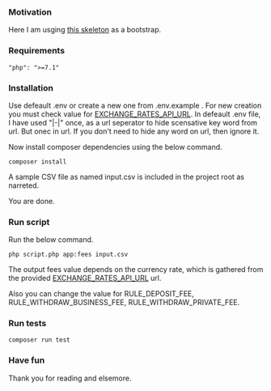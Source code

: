 ### Motivation

Here I am usging [this skeleton](https://github.com/paysera/skeleton-commission-task/archive/master.zip) as a bootstrap.

### Requirements

```
"php": ">=7.1"

```
### Installation

Use defeault .env or create a new one from .env.example . For new creation you must check value for [EXCHANGE_RATES_API_URL](https://developers.paysera.com/tasks/api/currency-exchange-rates). In defeault .env file, I have used "|-|" once, as a url seperator to hide scensative key word from url. But onec in url. If you don't need to hide any word on url, then ignore it.

Now install composer dependencies using the below command.

```
composer install

```

A sample CSV file as named input.csv is included in the project root as narreted.

You are done.

### Run script

Run the below command.

```
php script.php app:fees input.csv

```

The output fees value depends on the currency rate, which is gathered from the provided [EXCHANGE_RATES_API_URL](https://developers.paysera.com/tasks/api/currency-exchange-rates) url.


Also you can change the value for RULE_DEPOSIT_FEE, RULE_WITHDRAW_BUSINESS_FEE, RULE_WITHDRAW_PRIVATE_FEE.

### Run tests

```
composer run test

```

### Have fun

Thank you for reading and elsemore.
